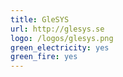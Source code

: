 ```yaml
---
title: GleSYS
url: http://glesys.se
logo: /logos/glesys.png
green_electricity: yes
green_fire: yes
---
```

